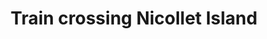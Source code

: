 ---
title: "Train crossing Nicollet Island"
layout: picture
picture: "/assets/camera-roll/2008/2008-05-25-train-crossing-nicollet-island/recon-3-021.jpg"
thumbnail: "/assets/camera-roll/2008/2008-05-25-train-crossing-nicollet-island/recon-3-021-thumbnail.jpg"
tags:
  - photograph
  - Nicollet Island
  - train
  - Recon 3
  - Mississippi River
  - Minneapolis
---